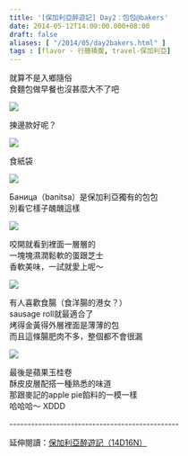 ```yaml
---
title: '[保加利亞醉遊記] Day2：包包@bakers'
date: 2014-05-12T14:00:00.000+08:00
draft: false
aliases: [ "/2014/05/day2bakers.html" ]
tags : [flavor - 行膳積腹, travel-保加利亞]
---
```


就算不是入鄉隨俗  
食麵包做早餐也沒甚麼大不了吧  

![](/images/bulgaria2b1.jpg)

揀邊款好呢？  

![](/images/bulgaria2b2.jpg)

食紙袋  

![](/images/bulgaria2b3.jpg)

Баница（banitsa）是保加利亞獨有的包包  
別看它樣子醜醜這樣  

![](/images/bulgaria2b4.jpg)

咬開就看到裡面一層層的  
一塊塊濕潤鬆軟的蛋跟芝士  
香軟美味，一試就愛上呢～  

![](/images/bulgaria2b5.jpg)

有人喜歡食腸（食洋腸的港女？）  
sausage roll就最適合了  
烤得金黃得外層裡面是薄薄的包  
而且這條腸肥肉不多，整個都不會很漏  

![](/images/bulgaria2b6.jpg)

最後是蘋果玉桂卷  
酥皮皮層配搭一種熟悉的味道  
那跟麥記的apple pie餡料的一模一樣  
哈哈哈～ XDDD  
  
\-----------------------------------------------  
  
延伸閱讀：[保加利亞醉遊記（14D16N）](https://hidie.net/bulgaria14d16n/)
